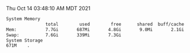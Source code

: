 Thu Oct 14 03:48:10 AM MDT 2021
```bash
System Memory
               total        used        free      shared  buff/cache   available
Mem:           7.7Gi       687Mi       4.8Gi       9.0Mi       2.1Gi       6.7Gi
Swap:          7.6Gi       339Mi       7.3Gi
System Storage
671M	.
```
```bash
